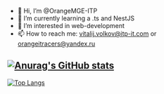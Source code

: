 - 👋 Hi, I’m @OrangeMGE-ITP
- 🌱 I’m currently learning a .ts and NestJS
- 👀 I’m interested in web-development
- 📫 How to reach me: vitalij.volkov@itp-it.com or orangeitracers@yandex.ru

[![Anurag's GitHub stats](https://github-readme-stats.vercel.app/api?username=OrangeMGE-ITP&theme=dark)](https://github.com/anuraghazra/github-readme-stats)
-
[![Top Langs](https://github-readme-stats.vercel.app/api/top-langs/?username=OrangeMGE-ITP&langs_count=8&layout=compact&theme=dark)](https://github.com/anuraghazra/github-readme-stats)


<!--
**OrangeMGE-ITP/OrangeMGE-ITP** is a ✨ _special_ ✨ repository because its `README.md` (this file) appears on your GitHub profile.

Here are some ideas to get you started:

- 
- 🌱 I’m currently learning ...
- 👯 I’m looking to collaborate on ...
- 🤔 I’m looking for help with ...
- 💬 Ask me about ...
- 📫 How to reach me: ...
- 😄 Pronouns: ...
- ⚡ Fun fact: ...
-->
